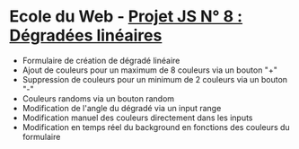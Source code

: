 ﻿# Ecole du Web - [Projet JS N° 8 : Dégradées linéaires](https://www.ecole-du-web.net/)
* Formulaire de création de dégradé linéaire
* Ajout de couleurs pour un maximum de 8 couleurs via un bouton "+"
* Suppression de couleurs pour un minimum de 2 couleurs via un bouton "-"
* Couleurs randoms via un bouton random
* Modification de l'angle du dégradé via un input range
* Modification manuel des couleurs directement dans les inputs
* Modification en temps réel du background en fonctions des couleurs du formulaire

